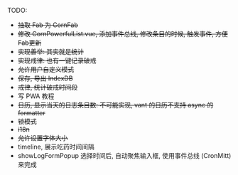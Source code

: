 TODO:
- ~~抽取 Fab 为 CornFab~~
- ~~修改 CornPowerfulList.vue, 添加事件总线, 修改条目的时候, 触发事件, 方便Fab更新~~
- ~~实现善举: 其实就是统计~~
- ~~实现戒律: 也有一键记录破戒~~
- ~~允许用户自定义模式~~
- ~~保存, 导出 IndexDB~~
- ~~戒律, 统计破戒时间段~~
- 写 PWA 教程
- ~~日历, 显示当天的日志条目数: 不可能实现, vant 的日历不支持 async 的 formatter~~
- ~~锁模式~~
- ~~i18n~~
- ~~允许设置字体大小~~
- timeline, 展示吃药时间间隔
- showLogFormPopup 选择时间后, 自动聚焦输入框, 使用事件总线 (CronMitt) 来完成
